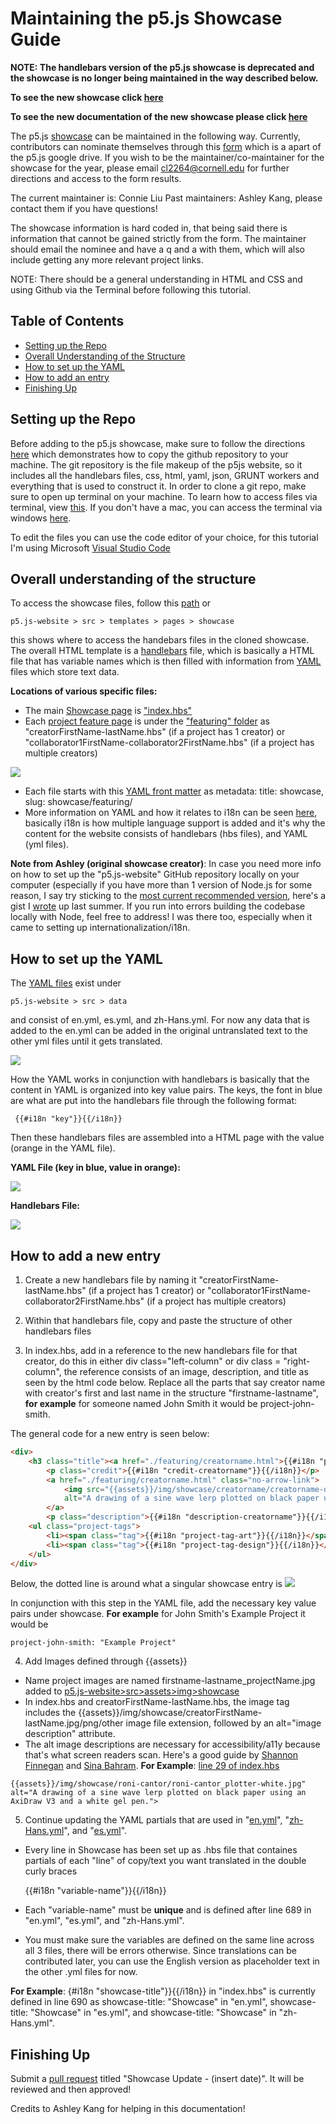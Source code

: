 # Maintaining the p5.js Showcase Guide
**NOTE: The handlebars version of the p5.js showcase is deprecated and the showcase is no longer being maintained in the way described below.**

**To see the new showcase click [here](https://showcase.p5js.org)**

**To see the new documentation of the new showcase please click [here](https://github.com/connieliu0/p5.js-showcase/blob/master/showcase2020_documentation.md)**

The p5.js [showcase](https://p5js.org/showcase/) can be maintained in the following way. Currently, contributors can nominate themselves through this [form](https://forms.gle/SKJdvBNKRo4o8Rh9A) which is a apart of the p5.js google drive. If you wish to be the maintainer/co-maintainer for the showcase for the year, please email cl2264@cornell.edu for further directions and access to the form results.

The current maintainer is: Connie Liu
Past maintainers: Ashley Kang, please contact them if you have questions!

The showcase information is hard coded in, that being said there is information that cannot be gained strictly from the form. The maintainer should email the nominee and have a q and a with them, which will also include getting any more relevant project links.

NOTE: There should be a general understanding in HTML and CSS and using Github via the Terminal before following this tutorial.

## Table of Contents

* [Setting up the Repo](#setting-up-the-repo)
* [Overall Understanding of the Structure](#overall-understanding-of-the-structure)
* [How to set up the YAML](#how-to-set-up-the-yaml)
* [How to add an entry](#how-to-add-pictures)
* [Finishing Up](#finishing-up)

## Setting up the Repo
Before adding to the p5.js showcase, make sure to follow the directions [here](https://github.com/processing/p5.js-website) which demonstrates how to copy the github repository to your machine. The git repository is the file makeup of the p5js website, so it includes all the handlebars files, css, html, yaml, json, GRUNT workers and everything that is used to construct it. 
In order to clone a git repo, make sure to open up terminal on your machine. To learn how to access files via terminal, view [this](https://www.techrepublic.com/article/16-terminal-commands-every-user-should-know/). If you don't have a mac, you can access the terminal via windows [here](https://www.microsoft.com/en-us/p/windows-terminal/9n0dx20hk701#activetab=pivot:overviewtab).

To edit the files you can use the code editor of your choice, for this tutorial I'm using Microsoft [Visual Studio Code](https://code.visualstudio.com/)

## Overall understanding of the structure
To access the showcase files, follow this [path](https://github.com/processing/p5.js-website/tree/main/src/templates/pages/showcase) or 

    p5.js-website > src > templates > pages > showcase

this shows where to access the handebars files in the cloned showcase.
The overall HTML template is a [handlebars](https://handlebarsjs.com/) file, which is basically a HTML file that has variable names which is then filled with information from [YAML](https://en.wikipedia.org/wiki/YAML) files which store text data.

**Locations of various specific files:**
- The main [Showcase page](https://p5js.org/showcase/) is ["index.hbs"](https://github.com/processing/p5.js-website/blob/main/src/templates/pages/showcase/index.hbs)
- Each [project feature page](https://p5js.org/showcase/featuring/roni-cantor.html) is under the ["featuring" folder](https://github.com/processing/p5.js-website/tree/main/src/templates/pages/showcase/featuring) as "creatorFirstName-lastName.hbs" (if a project has 1 creator) or "collaborator1FirstName-collaborator2FirstName.hbs" (if a project has multiple creators)

![](assets/showcase_documentation_images/hbslocated.png)

- Each file starts with this [YAML front matter](https://assemble.io/docs/YAML-front-matter.html) as metadata: title: showcase, slug: showcase/featuring/
- More information on YAML and how it relates to i18n can be seen [here](https://github.com/processing/p5.js-website/blob/main/contributor_docs/i18n_contribution.md), basically i18n is how multiple language support is added and it's why the content for the website consists of handlebars (hbs files), and YAML (yml files).

**Note from Ashley (original showcase creator)**: In case you need more info on how to set up the "p5.js-website" GitHub repository locally on your computer (especially if you have more than 1 version of Node.js for some reason, I say try sticking to the [most current recommended version](https://nodejs.org/en/), here's a gist I [wrote](https://gist.github.com/kangashley/d2de58604f3cd81e7d85d6d9103198a5) up last summer. If you run into errors building the codebase locally with Node, feel free to address! I was there too, especially when it came to setting up internationalization/i18n.

## How to set up the YAML
The [YAML files](https://github.com/processing/p5.js-website/tree/main/src/data) exist under 

    p5.js-website > src > data 

and consist of en.yml, es.yml, and zh-Hans.yml. For now any data that is added to the en.yml can be added in the original untranslated text to the other yml files until it gets translated.

![](assets/showcase_documentation_images/yamllocated.png)

How the YAML works in conjunction with handlebars is basically that the content in YAML is organized into key value pairs. The keys, the font in blue are what are put into the handlebars file through the following format:

     {{#i18n "key"}}{{/i18n}}

Then these handlebars files are assembled into a HTML page with the value (orange in the YAML file).

**YAML File (key in blue, value in orange):**

![](assets/showcase_documentation_images/ex1.1.png)

**Handlebars File:**

![](assets/showcase_documentation_images/ex1.2.png)

## How to add a new entry
1. Create a new handlebars file by naming it "creatorFirstName-lastName.hbs" (if a project has 1 creator) or "collaborator1FirstName-collaborator2FirstName.hbs" (if a project has multiple creators)

2. Within that handlebars file, copy and paste the structure of other handlebars files

3. In index.hbs, add in a reference to the new handlebars file for that creator, do this in either div class="left-column" or div class = "right-column", the reference consists of an image, description, and title as seen by the html code below.
Replace all the parts that say creator name with creator's first and last name in the structure "firstname-lastname", **for example** for someone named John Smith it would be project-john-smith.

The general code for a new entry is seen below:
```html
<div>
    <h3 class="title"><a href="./featuring/creatorname.html">{{#i18n "project-creatorname"}}{{/i18n}}</a></h3>
        <p class="credit">{{#i18n "credit-creatorname"}}{{/i18n}}</p>
        <a href="./featuring/creatorname.html" class="no-arrow-link">
            <img src="{{assets}}/img/showcase/creatorname/creatorname-drawingname.jpg" 
            alt="A drawing of a sine wave lerp plotted on black paper using an AxiDraw V3 and a white gel pen.">
        </a>
        <p class="description">{{#i18n "description-creatorname"}}{{/i18n}}</p>
    <ul class="project-tags">
        <li><span class="tag">{{#i18n "project-tag-art"}}{{/i18n}}</span></li>
        <li><span class="tag">{{#i18n "project-tag-design"}}{{/i18n}}</span></li>
    </ul>
</div>
```
Below, the dotted line is around what a singular showcase entry is
![](assets/showcase_documentation_images/showcaseentry.png)


In conjunction with this step in the YAML file, add the necessary key value pairs under showcase.
**For example** for John Smith's Example Project it would be

    project-john-smith: "Example Project"

4. Add Images defined through {{assets}}
- Name project images are named firstname-lastname_projectName.jpg added to [p5.js-website>src>assets>img>showcase](https://github.com/processing/p5.js-website/tree/main/src/assets/img/showcase)
- In index.hbs and creatorFirstName-lastName.hbs, the image tag includes the {{assets}}/img/showcase/creatorFirstName-lastName.jpg/png/other image file extension, followed by an alt="image description" attribute.
- The alt image descriptions are necessary for accessibility/a11y because that's what screen readers scan. Here's a good guide by [Shannon Finnegan](https://www.eyebeam.org/alt-text-as-poetry/) and [Sina Bahram](https://pac.bz/projects/the-coyote-project/).
**For Example**: [line 29 of index.hbs](https://github.com/processing/p5.js-website/blob/main/src/templates/pages/showcase/index.hbs#L29)

```
{{assets}}/img/showcase/roni-cantor/roni-cantor_plotter-white.jpg" alt="A drawing of a sine wave lerp plotted on black paper using an AxiDraw V3 and a white gel pen.">
```

5. Continue updating the YAML partials that are used in "[en.yml](https://github.com/processing/p5.js-website/blob/main/src/data/en.yml#L689)", "[zh-Hans.yml](hhttps://github.com/processing/p5.js-website/blob/main/src/data/zh-Hans.yml#L689)", and "[es.yml](https://github.com/processing/p5.js-website/blob/main/src/data/es.yml#L689)".
- Every line in Showcase has been set up as .hbs file that containes partials of each "line" of copy/text you want translated in the double curly braces

    {{#i18n "variable-name"}}{{/i18n}}

- Each "variable-name" must be **unique** and is defined after line 689 in "en.yml", "es.yml", and "zh-Hans.yml".

- You must make sure the variables are defined on the same line across all 3 files, there will be errors otherwise. Since translations can be contributed later, you can use the English version as placeholder text in the other .yml files for now.

**For Example**: {#i18n "showcase-title"}}{{/i18n}} in "index.hbs" is currently defined in line 690 as showcase-title: "Showcase" in "en.yml", showcase-title: "Showcase" in "es.yml", and showcase-title: "Showcase" in "zh-Hans.yml".

## Finishing Up
Submit a [pull request](https://github.com/processing/p5.js/blob/main/contributor_docs/preparing_a_pull_request.md) titled "Showcase Update - (insert date)". It will be reviewed and then approved! 

Credits to Ashley Kang for helping in this documentation!